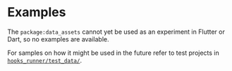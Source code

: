 # Examples

The `package:data_assets` cannot yet be used as an experiment in Flutter or
Dart, so no examples are available.

For samples on how it might be used in the future refer to test projects in
[`hooks_runner/test_data/`](../../hooks_runner/test_data/).
